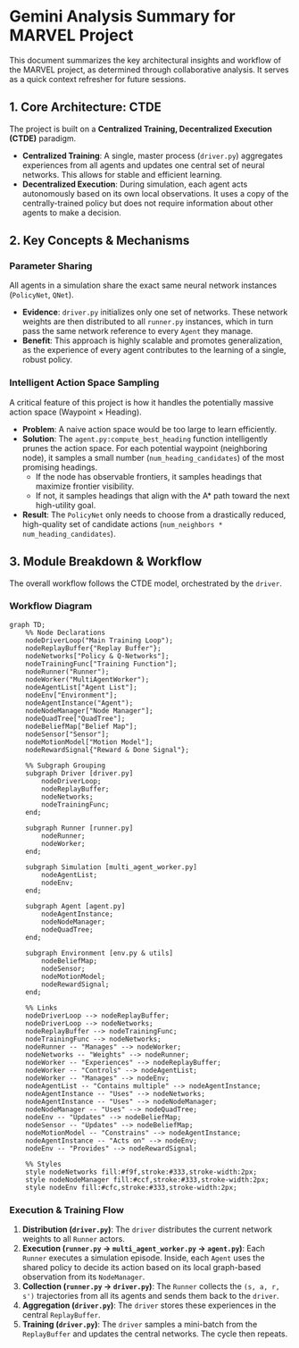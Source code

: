 # Gemini Analysis Summary for MARVEL Project

This document summarizes the key architectural insights and workflow of the MARVEL project, as determined through collaborative analysis. It serves as a quick context refresher for future sessions.

## 1. Core Architecture: CTDE

The project is built on a **Centralized Training, Decentralized Execution (CTDE)** paradigm.

-   **Centralized Training**: A single, master process (`driver.py`) aggregates experiences from all agents and updates one central set of neural networks. This allows for stable and efficient learning.
-   **Decentralized Execution**: During simulation, each agent acts autonomously based on its own local observations. It uses a copy of the centrally-trained policy but does not require information about other agents to make a decision.

## 2. Key Concepts & Mechanisms

### Parameter Sharing
All agents in a simulation share the exact same neural network instances (`PolicyNet`, `QNet`).

-   **Evidence**: `driver.py` initializes only one set of networks. These network weights are then distributed to all `runner.py` instances, which in turn pass the same network reference to every `Agent` they manage.
-   **Benefit**: This approach is highly scalable and promotes generalization, as the experience of every agent contributes to the learning of a single, robust policy.

### Intelligent Action Space Sampling
A critical feature of this project is how it handles the potentially massive action space (Waypoint × Heading).

-   **Problem**: A naive action space would be too large to learn efficiently.
-   **Solution**: The `agent.py:compute_best_heading` function intelligently prunes the action space. For each potential waypoint (neighboring node), it samples a small number (`num_heading_candidates`) of the most promising headings.
    -   If the node has observable frontiers, it samples headings that maximize frontier visibility.
    -   If not, it samples headings that align with the A* path toward the next high-utility goal.
-   **Result**: The `PolicyNet` only needs to choose from a drastically reduced, high-quality set of candidate actions (`num_neighbors * num_heading_candidates`).

## 3. Module Breakdown & Workflow

The overall workflow follows the CTDE model, orchestrated by the `driver`.

### Workflow Diagram

```mermaid
graph TD;
    %% Node Declarations
    nodeDriverLoop("Main Training Loop");
    nodeReplayBuffer{"Replay Buffer"};
    nodeNetworks["Policy & Q-Networks"];
    nodeTrainingFunc["Training Function"];
    nodeRunner("Runner");
    nodeWorker("MultiAgentWorker");
    nodeAgentList["Agent List"];
    nodeEnv["Environment"];
    nodeAgentInstance("Agent");
    nodeNodeManager["Node Manager"];
    nodeQuadTree["QuadTree"];
    nodeBeliefMap["Belief Map"];
    nodeSensor["Sensor"];
    nodeMotionModel["Motion Model"];
    nodeRewardSignal{"Reward & Done Signal"};

    %% Subgraph Grouping
    subgraph Driver [driver.py]
        nodeDriverLoop;
        nodeReplayBuffer;
        nodeNetworks;
        nodeTrainingFunc;
    end;

    subgraph Runner [runner.py]
        nodeRunner;
        nodeWorker;
    end;

    subgraph Simulation [multi_agent_worker.py]
        nodeAgentList;
        nodeEnv;
    end;

    subgraph Agent [agent.py]
        nodeAgentInstance;
        nodeNodeManager;
        nodeQuadTree;
    end;

    subgraph Environment [env.py & utils]
        nodeBeliefMap;
        nodeSensor;
        nodeMotionModel;
        nodeRewardSignal;
    end;

    %% Links
    nodeDriverLoop --> nodeReplayBuffer;
    nodeDriverLoop --> nodeNetworks;
    nodeReplayBuffer --> nodeTrainingFunc;
    nodeTrainingFunc --> nodeNetworks;
    nodeRunner -- "Manages" --> nodeWorker;
    nodeNetworks -- "Weights" --> nodeRunner;
    nodeWorker -- "Experiences" --> nodeReplayBuffer;
    nodeWorker -- "Controls" --> nodeAgentList;
    nodeWorker -- "Manages" --> nodeEnv;
    nodeAgentList -- "Contains multiple" --> nodeAgentInstance;
    nodeAgentInstance -- "Uses" --> nodeNetworks;
    nodeAgentInstance -- "Uses" --> nodeNodeManager;
    nodeNodeManager -- "Uses" --> nodeQuadTree;
    nodeEnv -- "Updates" --> nodeBeliefMap;
    nodeSensor -- "Updates" --> nodeBeliefMap;
    nodeMotionModel -- "Constrains" --> nodeAgentInstance;
    nodeAgentInstance -- "Acts on" --> nodeEnv;
    nodeEnv -- "Provides" --> nodeRewardSignal;

    %% Styles
    style nodeNetworks fill:#f9f,stroke:#333,stroke-width:2px;
    style nodeNodeManager fill:#ccf,stroke:#333,stroke-width:2px;
    style nodeEnv fill:#cfc,stroke:#333,stroke-width:2px;
```

### Execution & Training Flow

1.  **Distribution (`driver.py`)**: The `driver` distributes the current network weights to all `Runner` actors.
2.  **Execution (`runner.py` -> `multi_agent_worker.py` -> `agent.py`)**: Each `Runner` executes a simulation episode. Inside, each `Agent` uses the shared policy to decide its action based on its local graph-based observation from its `NodeManager`.
3.  **Collection (`runner.py` -> `driver.py`)**: The `Runner` collects the `(s, a, r, s')` trajectories from all its agents and sends them back to the `driver`.
4.  **Aggregation (`driver.py`)**: The `driver` stores these experiences in the central `ReplayBuffer`.
5.  **Training (`driver.py`)**: The `driver` samples a mini-batch from the `ReplayBuffer` and updates the central networks. The cycle then repeats.

